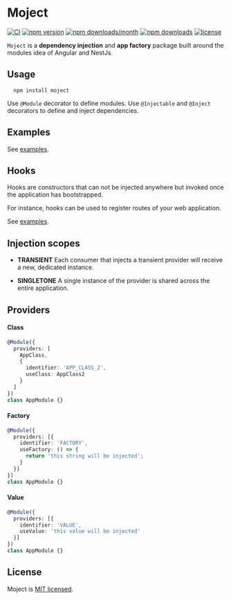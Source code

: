 # Moject

[![CI](https://github.com/lsndr/moject/actions/workflows/testing-ci.yml/badge.svg)](https://github.com/lsndr/moject/actions/workflows/testing-ci.yml)
[![npm version](https://badge.fury.io/js/moject.svg)](https://badge.fury.io/js/moject)
[![npm downloads/month](https://img.shields.io/npm/dm/moject.svg)](https://www.npmjs.com/package/moject)
[![npm downloads](https://img.shields.io/npm/dt/moject.svg)](https://www.npmjs.com/package/moject)
[![license](https://img.shields.io/badge/license-MIT-blue.svg)](https://github.com/lsndr/moject/blob/master/LICENSE.md)

`Moject` is a __dependency injection__ and __app factory__ package built around the modules idea of Angular and NestJs. 

## Usage

```
  npm install moject 
```

Use `@Module` decorator to define modules. Use `@Injectable` and `@Inject` decorators to define and inject dependencies.

## Examples

See [examples](https://github.com/lsndr/moject/tree/master/examples).

## Hooks

Hooks are constructors that can not be injected anywhere but invoked once the application has bootstrapped.

For instance, hooks can be used to register routes of your web application.

See [examples](https://github.com/lsndr/moject/tree/master/examples).

## Injection scopes

* __TRANSIENT__ Each consumer that injects a transient provider will receive a new, dedicated instance.


* __SINGLETONE__ A single instance of the provider is shared across the entire application.

## Providers

#### Class

```typescript
@Module({
  providers: [
    AppClass,
    {
      identifier: 'APP_CLASS_2',
      useClass: AppClass2
    }
  ]
})
class AppModule {}
```

#### Factory

```typescript
@Module({
  providers: [{
    identifier: 'FACTORY',
    useFactory: () => {
      return 'this string will be injected';
    }
  }]
})
class AppModule {}
```

#### Value

```typescript
@Module({
  providers: [{
    identifier: 'VALUE',
    useValue: 'this value will be injected'
  }]
})
class AppModule {}
```

## License

Moject is [MIT licensed](LICENSE.md).